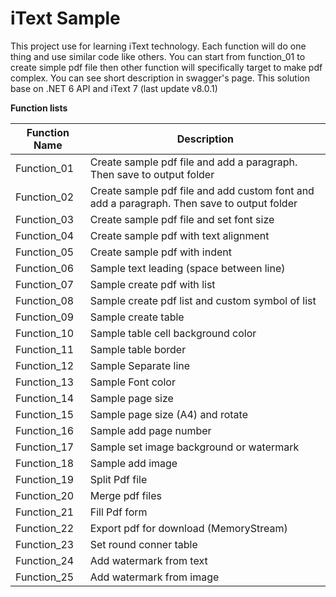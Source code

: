 # iText Sample

This project use for learning iText technology. Each function will do one thing and use similar code like others. You can start from function_01 to create simple pdf file then other function will specifically target to make pdf complex. You can see short description in swagger's page. This solution base on .NET 6 API and iText 7  (last update v8.0.1)

**Function lists**

| Function Name | Description                                                  |
| ------------- | ------------------------------------------------------------ |
| Function_01   | Create sample pdf file and add a paragraph. Then save to output folder |
| Function_02   | Create sample pdf file and add custom font and add a paragraph. Then save to output folder |
| Function_03   | Create sample pdf file and set font size                     |
| Function_04   | Create sample pdf with text alignment                        |
| Function_05   | Create sample pdf with indent                                |
| Function_06   | Sample text leading (space between line)                     |
| Function_07   | Sample create pdf with list                                  |
| Function_08   | Sample create pdf list and custom symbol of list             |
| Function_09   | Sample create table                                          |
| Function_10   | Sample table cell background color                           |
| Function_11   | Sample table border                                          |
| Function_12   | Sample Separate line                                         |
| Function_13   | Sample Font color                                            |
| Function_14   | Sample page size                                             |
| Function_15   | Sample page size (A4) and rotate                             |
| Function_16   | Sample add page number                                       |
| Function_17   | Sample set image background or watermark                     |
| Function_18   | Sample add image                                             |
| Function_19   | Split Pdf file                                               |
| Function_20   | Merge pdf files                                              |
| Function_21   | Fill Pdf form                                                |
| Function_22   | Export pdf for download (MemoryStream)                       |
| Function_23   | Set round conner table                                       |
| Function_24   | Add watermark from text                                      |
| Function_25   | Add watermark from image                                     |
